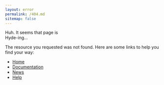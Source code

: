 ```yaml
---
layout: error
permalink: /404.md
sitemap: false
---
```


<section class="intro">
  <div class="grid">
    <div class="unit whole align-center">
      <p class="first">Huh. It seems that page is<br/>Hyde-ing...</p>
    </div>
  </div>
</section>

<section class="error">
  <div class="grid">
    <div class="unit whole align-center">
      <p>The resource you requested was not found. Here are some links to help you find your way:</p>
      <nav class="main-nav">
        <ul>
          <li>
            <a href="/">Home</a>
          </li>
          <li>
            <a href="/docs/home/">Documentation</a>
          </li>
          <li>
            <a href="/news/">News</a>
          </li>
          <li>
            <a href="/help/">Help</a>
          </li>
        </ul>
      </nav>
    </div>
  </div>
</section>
